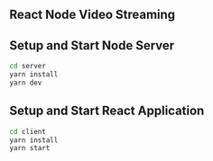 ## React Node Video Streaming


## Setup and Start Node Server
``` bash
cd server
yarn install
yarn dev
```

## Setup and Start React Application
``` bash
cd client
yarn install
yarn start
```
